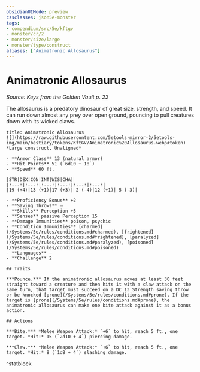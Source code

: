 ```yaml
---
obsidianUIMode: preview
cssclasses: json5e-monster
tags:
- compendium/src/5e/kftgv
- monster/cr/2
- monster/size/large
- monster/type/construct
aliases: ["Animatronic Allosaurus"]
---
```

# Animatronic Allosaurus
*Source: Keys from the Golden Vault p. 22*  

The allosaurus is a predatory dinosaur of great size, strength, and speed. It can run down almost any prey over open ground, pouncing to pull creatures down with its wicked claws.

```ad-statblock
title: Animatronic Allosaurus
![](https://raw.githubusercontent.com/5etools-mirror-2/5etools-img/main/bestiary/tokens/KftGV/Animatronic%20Allosaurus.webp#token)
*Large construct, Unaligned*

- **Armor Class** 13 (natural armor)
- **Hit Points** 51 (`6d10 + 18`)
- **Speed** 60 ft.

|STR|DEX|CON|INT|WIS|CHA|
|:---:|:---:|:---:|:---:|:---:|:---:|
|19 (+4)|13 (+1)|17 (+3)| 2 (-4)|12 (+1)| 5 (-3)|

- **Proficiency Bonus** +2
- **Saving Throws** ⏤
- **Skills** Perception +5
- **Senses** passive Perception 15
- **Damage Immunities** poison, psychic
- **Condition Immunities** [charmed](/Systems/5e/rules/conditions.md#charmed), [frightened](/Systems/5e/rules/conditions.md#frightened), [paralyzed](/Systems/5e/rules/conditions.md#paralyzed), [poisoned](/Systems/5e/rules/conditions.md#poisoned)
- **Languages** —
- **Challenge** 2

## Traits

***Pounce.*** If the animatronic allosaurus moves at least 30 feet straight toward a creature and then hits it with a claw attack on the same turn, that target must succeed on a DC 13 Strength saving throw or be knocked [prone](/Systems/5e/rules/conditions.md#prone). If the target is [prone](/Systems/5e/rules/conditions.md#prone), the animatronic allosaurus can make one bite attack against it as a bonus action.

## Actions

***Bite.*** *Melee Weapon Attack:* `+6` to hit, reach 5 ft., one target. *Hit:* 15 (`2d10 + 4`) piercing damage.

***Claw.*** *Melee Weapon Attack:* `+6` to hit, reach 5 ft., one target. *Hit:* 8 (`1d8 + 4`) slashing damage.
```
^statblock